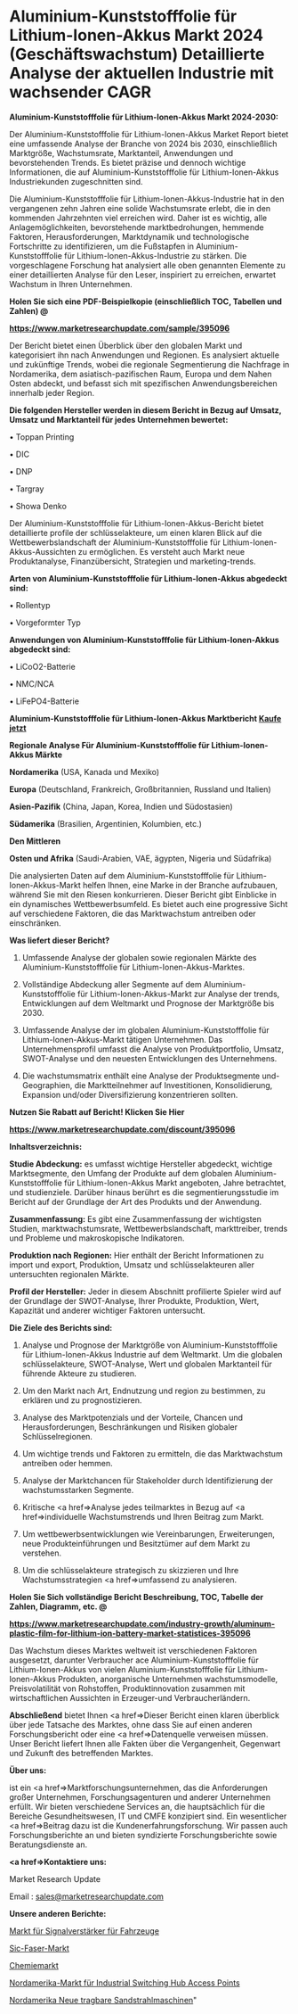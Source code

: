 # Aluminium-Kunststofffolie für Lithium-Ionen-Akkus Markt 2024 (Geschäftswachstum) Detaillierte Analyse der aktuellen Industrie mit wachsender CAGR

<strong>Aluminium-Kunststofffolie für Lithium-Ionen-Akkus Markt 2024-2030:</strong>

Der Aluminium-Kunststofffolie für Lithium-Ionen-Akkus Market Report bietet eine umfassende Analyse der Branche von 2024 bis 2030, einschließlich Marktgröße, Wachstumsrate, Marktanteil, Anwendungen und bevorstehenden Trends. Es bietet präzise und dennoch wichtige Informationen, die auf Aluminium-Kunststofffolie für Lithium-Ionen-Akkus Industriekunden zugeschnitten sind.

Die Aluminium-Kunststofffolie für Lithium-Ionen-Akkus-Industrie hat in den vergangenen zehn Jahren eine solide Wachstumsrate erlebt, die in den kommenden Jahrzehnten viel erreichen wird. Daher ist es wichtig, alle Anlagemöglichkeiten, bevorstehende marktbedrohungen, hemmende Faktoren, Herausforderungen, Marktdynamik und technologische Fortschritte zu identifizieren, um die Fußstapfen in Aluminium-Kunststofffolie für Lithium-Ionen-Akkus-Industrie zu stärken. Die vorgeschlagene Forschung hat analysiert alle oben genannten Elemente zu einer detaillierten Analyse für den Leser, inspiriert zu erreichen, erwartet Wachstum in Ihren Unternehmen.



<strong>Holen Sie sich eine PDF-Beispielkopie (einschließlich TOC, Tabellen und Zahlen) @
</strong>

<strong><a href=https://www.marketresearchupdate.com/sample/395096>

<strong>https://www.marketresearchupdate.com/sample/395096</u></font></a></strong></strong>

Der Bericht bietet einen Überblick über den globalen Markt und kategorisiert ihn nach Anwendungen und Regionen. Es analysiert aktuelle und zukünftige Trends, wobei die regionale Segmentierung die Nachfrage in Nordamerika, dem asiatisch-pazifischen Raum, Europa und dem Nahen Osten abdeckt, und befasst sich mit spezifischen Anwendungsbereichen innerhalb jeder Region.



<strong>Die folgenden Hersteller werden in diesem Bericht in Bezug auf Umsatz, Umsatz und Marktanteil für jedes Unternehmen bewertet:</strong>

• Toppan Printing

• DIC

• DNP

• Targray

• Showa Denko

Der Aluminium-Kunststofffolie für Lithium-Ionen-Akkus-Bericht bietet detaillierte profile der schlüsselakteure, um einen klaren Blick auf die Wettbewerbslandschaft der Aluminium-Kunststofffolie für Lithium-Ionen-Akkus-Aussichten zu ermöglichen. Es versteht auch Markt neue Produktanalyse, Finanzübersicht, Strategien und marketing-trends.



<strong>Arten von Aluminium-Kunststofffolie für Lithium-Ionen-Akkus abgedeckt sind:</strong>

• Rollentyp

• Vorgeformter Typ



<strong>Anwendungen von Aluminium-Kunststofffolie für Lithium-Ionen-Akkus abgedeckt sind:</strong>

• LiCoO2-Batterie

• NMC/NCA

• LiFePO4-Batterie



<strong>Aluminium-Kunststofffolie für Lithium-Ionen-Akkus Marktbericht <a href=https://www.marketresearchupdate.com/buynow/395096>Kaufe jetzt</a></strong>



<strong>Regionale Analyse Für Aluminium-Kunststofffolie für Lithium-Ionen-Akkus Märkte</strong>



<strong>Nordamerika</strong> (USA, Kanada und Mexiko)



<strong>Europa</strong> (Deutschland, Frankreich, Großbritannien, Russland und Italien)



<strong>Asien-Pazifik</strong> (China, Japan, Korea, Indien und Südostasien)



<strong>Südamerika</strong> (Brasilien, Argentinien, Kolumbien, etc.)



<strong>Den Mittleren</strong> 

<strong>Osten und Afrika</strong> (Saudi-Arabien, VAE, ägypten, Nigeria und Südafrika)

Die analysierten Daten auf dem Aluminium-Kunststofffolie für Lithium-Ionen-Akkus-Markt helfen Ihnen, eine Marke in der Branche aufzubauen, während Sie mit den Riesen konkurrieren. Dieser Bericht gibt Einblicke in ein dynamisches Wettbewerbsumfeld. Es bietet auch eine progressive Sicht auf verschiedene Faktoren, die das Marktwachstum antreiben oder einschränken.



<strong>Was liefert dieser Bericht?</strong>

1. Umfassende Analyse der globalen sowie regionalen Märkte des Aluminium-Kunststofffolie für Lithium-Ionen-Akkus-Marktes.

2. Vollständige Abdeckung aller Segmente auf dem Aluminium-Kunststofffolie für Lithium-Ionen-Akkus-Markt zur Analyse der trends, Entwicklungen auf dem Weltmarkt und Prognose der Marktgröße bis 2030.

3. Umfassende Analyse der im globalen Aluminium-Kunststofffolie für Lithium-Ionen-Akkus-Markt tätigen Unternehmen. Das Unternehmensprofil umfasst die Analyse von Produktportfolio, Umsatz, SWOT-Analyse und den neuesten Entwicklungen des Unternehmens.

4. Die wachstumsmatrix enthält eine Analyse der Produktsegmente und-Geographien, die Marktteilnehmer auf Investitionen, Konsolidierung, Expansion und/oder Diversifizierung konzentrieren sollten.



<strong>Nutzen Sie Rabatt auf Bericht! Klicken Sie Hier
</strong>

<strong><a href=https://www.marketresearchupdate.com/discount/395096>https://www.marketresearchupdate.com/discount/395096</b></u></font></strong></a>



<strong>Inhaltsverzeichnis:</strong>



<strong>Studie Abdeckung:</strong> es umfasst wichtige Hersteller abgedeckt, wichtige Marktsegmente, den Umfang der Produkte auf dem globalen Aluminium-Kunststofffolie für Lithium-Ionen-Akkus Markt angeboten, Jahre betrachtet, und studienziele. Darüber hinaus berührt es die segmentierungsstudie im Bericht auf der Grundlage der Art des Produkts und der Anwendung.



<strong>Zusammenfassung:</strong> Es gibt eine Zusammenfassung der wichtigsten Studien, marktwachstumsrate, Wettbewerbslandschaft, markttreiber, trends und Probleme und makroskopische Indikatoren.



<strong>Produktion nach Regionen:</strong> Hier enthält der Bericht Informationen zu import und export, Produktion, Umsatz und schlüsselakteuren aller untersuchten regionalen Märkte.



<strong>Profil der Hersteller:</strong> Jeder in diesem Abschnitt profilierte Spieler wird auf der Grundlage der SWOT-Analyse, Ihrer Produkte, Produktion, Wert, Kapazität und anderer wichtiger Faktoren untersucht.



<strong>Die Ziele des Berichts sind:</strong>

1) Analyse und Prognose der Marktgröße von Aluminium-Kunststofffolie für Lithium-Ionen-Akkus Industrie auf dem Weltmarkt.
Um die globalen schlüsselakteure, SWOT-Analyse, Wert und globalen Marktanteil für führende Akteure zu studieren.

2) Um den Markt nach Art, Endnutzung und region zu bestimmen, zu erklären und zu prognostizieren.

3) Analyse des Marktpotenzials und der Vorteile, Chancen und Herausforderungen, Beschränkungen und Risiken globaler Schlüsselregionen.

4) Um wichtige trends und Faktoren zu ermitteln, die das Marktwachstum antreiben oder hemmen.

5) Analyse der Marktchancen für Stakeholder durch Identifizierung der wachstumsstarken Segmente.

6) Kritische <a href=>Analyse</a> jedes teilmarktes in Bezug auf <a href=>individuelle</a> Wachstumstrends und Ihren Beitrag zum Markt.

7) Um wettbewerbsentwicklungen wie Vereinbarungen, Erweiterungen, neue Produkteinführungen und Besitztümer auf dem Markt zu verstehen.

8) Um die schlüsselakteure strategisch zu skizzieren und Ihre Wachstumsstrategien <a href=>umfassend</a> zu analysieren.



<strong>Holen Sie Sich vollständige Bericht Beschreibung, TOC, Tabelle der Zahlen, Diagramm, etc. @ </strong>

<strong><a href=https://www.marketresearchupdate.com/industry-growth/aluminum-plastic-film-for-lithium-ion-battery-market-statistices-395096>https://www.marketresearchupdate.com/industry-growth/aluminum-plastic-film-for-lithium-ion-battery-market-statistices-395096</a></font></strong>

Das Wachstum dieses Marktes weltweit ist verschiedenen Faktoren ausgesetzt, darunter Verbraucher ace Aluminium-Kunststofffolie für Lithium-Ionen-Akkus von vielen Aluminium-Kunststofffolie für Lithium-Ionen-Akkus Produkten, anorganische Unternehmen wachstumsmodelle, Preisvolatilität von Rohstoffen, Produktinnovation zusammen mit wirtschaftlichen Aussichten in Erzeuger-und Verbraucherländern.



<strong>Abschließend</strong> bietet Ihnen <a href=>Dieser</a> Bericht einen klaren überblick über jede Tatsache des Marktes, ohne dass Sie auf einen anderen Forschungsbericht oder eine <a href=>Datenquelle</a> verweisen müssen. Unser Bericht liefert Ihnen alle Fakten über die Vergangenheit, Gegenwart und Zukunft des betreffenden Marktes.



<strong>Über uns:</strong>

 ist ein <a href=>Marktfors</a>chungsunternehmen, das die Anforderungen großer Unternehmen, Forschungsagenturen und anderer Unternehmen erfüllt. Wir bieten verschiedene Services an, die hauptsächlich für die Bereiche Gesundheitswesen, IT und CMFE konzipiert sind. Ein wesentlicher <a href=>Beitrag</a> dazu ist die Kundenerfahrungsforschung. Wir passen auch Forschungsberichte an und bieten syndizierte Forschungsberichte sowie Beratungsdienste an.



<strong><a href=>Kontaktiere uns:</a></strong>

Market Research Update

Email : sales@marketresearchupdate.com



<strong>Unsere anderen Berichte:</strong>

<a href=https://www.linkedin.com/pulse/vehicle-signal-boosters-market-2023-trends-new-research>Markt für Signalverstärker für Fahrzeuge</a>

<a href=https://www.linkedin.com/pulse/sic-fiber-market-top-leading-vendors-specialty-materials>Sic-Faser-Markt</a>

<a href=https://www.linkedin.com/pulse/chemicals-market-research-report-reveals-explosive>Chemiemarkt</a>

<a href=https://www.linkedin.com/pulse/north-america-industrial-switching-hub-access-point-market>Nordamerika-Markt für Industrial Switching Hub Access Points</a>

<a href=https://www.linkedin.com/pulse/north-america-new-portable-sand-blasting-machines>Nordamerika Neue tragbare Sandstrahlmaschinen</a>"
